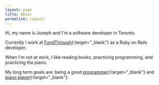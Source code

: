 ```yaml
---
layout: page
title: About
permalink: /about/
---
```


Hi, my name is Joseph and I'm a software developer in Toronto.

Currently I work at [FundThrough](https://www.fundthrough.com/){:target="_blank"} as a Ruby on Rails developer.

When I'm not at work, I like reading books, practicing programming, and practicing the piano.

My long term goals are: being a good [programmer](https://www.github.com/josephan/){:target="_blank"} and [piano player](./../recordings/){:target="_blank"}.


